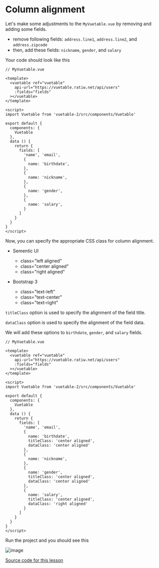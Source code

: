 # Column alignment

Let's make some adjustments to the `MyVuetable.vue` by removing and adding some fields.

- remove following fields: `address.line1`, `address.line2`, and `address.zipcode`
- then, add these fields:  `nickname`, `gender`, and `salary`

Your code should look like this

```vue
// MyVuetable.vue

<template>
  <vuetable ref="vuetable"
    api-url="https://vuetable.ratiw.net/api/users"
    :fields="fields"
  ></vuetable>
</template>

<script>
import Vuetable from 'vuetable-2/src/components/Vuetable'

export default {
  components: {
    Vuetable
  },
  data () {
    return {
      fields: [
        'name', 'email',
        {
          name: 'birthdate',
        },
        {
          name: 'nickname',
        },
        {
          name: 'gender',
        },
        {
          name: 'salary',
        }
      ]
    }
  }
}
</script>
```

Now, you can specify the appropriate CSS class for column alignment.

- Sementic UI
    - class="left aligned"
    - class="center aligned"
    - class="right aligned"
    
- Bootstrap 3
    - class="text-left"
    - class="text-center"
    - class="text-right"

`titleClass` option is used to specify the alignment of the field title.

`dataClass` option is used to specify the alignment of the field data.

We will add these options to `birthdate`, `gender`, and `salary` fields.

```vue
// MyVuetable.vue

<template>
  <vuetable ref="vuetable"
    api-url="https://vuetable.ratiw.net/api/users"
    :fields="fields"
  ></vuetable>
</template>

<script>
import Vuetable from 'vuetable-2/src/components/Vuetable'

export default {
  components: {
    Vuetable
  },
  data () {
    return {
      fields: [
        'name', 'email',
        {
          name: 'birthdate',
          titleClass: 'center aligned',
          dataClass: 'center aligned'
        },
        {
          name: 'nickname',
        },
        {
          name: 'gender',
          titleClass: 'center aligned',
          dataClass: 'center aligned'
        },
        {
          name: 'salary',
          titleClass: 'center aligned',
          dataClass: 'right aligned'
        }
      ]
    }
  }
}
</script>
```

Run the project and you should see this

![image](./images/05-1.png)

[Source code for this lesson](https://github.com/ratiw/vuetable-2-tutorial/tree/lesson-5)
